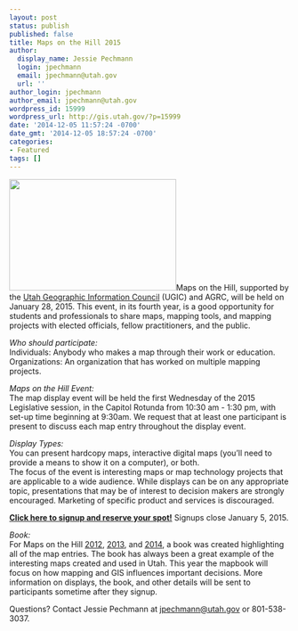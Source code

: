 ```yaml
---
layout: post
status: publish
published: false
title: Maps on the Hill 2015
author:
  display_name: Jessie Pechmann
  login: jpechmann
  email: jpechmann@utah.gov
  url: ''
author_login: jpechmann
author_email: jpechmann@utah.gov
wordpress_id: 15999
wordpress_url: http://gis.utah.gov/?p=15999
date: '2014-12-05 11:57:24 -0700'
date_gmt: '2014-12-05 18:57:24 -0700'
categories:
- Featured
tags: []
---
```

<p><a href="{{ "/downloads/SET_2805.jpg" | prepend: site.baseurl }}"><img src="{{ "/images/SET_2805.jpg" | prepend: site.baseurl }}" alt="" title="SET_2805" width="300" height="200" class="inline-text-left" /></a>Maps on the Hill, supported by the <a href="http://www.ugic.info/">Utah Geographic Information Council</a> (UGIC) and AGRC, will be held on January 28, 2015. This event, in its fourth year, is a good opportunity for students and professionals to share maps, mapping tools, and mapping projects with elected officials, fellow practitioners, and the public.</p>
<p><em>Who should participate:</em><br />
Individuals: Anybody who makes a map through their work or education.<br />
Organizations: An organization that has worked on multiple mapping projects.</p>
<p><em>Maps on the Hill Event:</em><br />
The map display event will be held the first Wednesday of the 2015 Legislative session, in the Capitol Rotunda from 10:30 am - 1:30 pm, with set-up time beginning at 9:30am. We request that at least one participant is present to discuss each map entry throughout the display event.</p>
<p><em>Display Types:</em><br />
You can present hardcopy maps, interactive digital maps (you’ll need to provide a means to show it on a computer), or both.<br />
The focus of the event is interesting maps or map technology projects that are applicable to a wide audience. While displays can be on any appropriate topic, presentations that may be of interest to decision makers are strongly encouraged. Marketing of specific product and services is discouraged.</p>
<p><strong><a href="https://docs.google.com/forms/d/11e8Wrl7hhsfYFB-iersbghq-G-yz0OWftfpgFrw9CoE/viewform?usp=send_form">Click here to signup and reserve your spot!</a></strong> Signups close January 5, 2015.</p>
<p><em>Book:</em><br />
For Maps on the Hill <a href="{{ "/downloads/2012MapsOnTheHill_bookletSM.pdf" | prepend: site.baseurl }}">2012</a>, <a href="{{ "/downloads/MapsontheHillMapBook2013.pdf" | prepend: site.baseurl }}">2013</a>, and <a href="{{ "/downloads/Maps-on-the-Hill-Map-Book-2014-web.pdf" | prepend: site.baseurl }}">2014</a>, a book was created highlighting all of the map entries. The book has always been a great example of the interesting maps created and used in Utah. This year the mapbook will focus on how mapping and GIS influences important decisions. More information on displays, the book, and other details will be sent to participants sometime after they signup.</p>
<p>Questions? Contact Jessie Pechmann at <a href="mailto:jpechmann@utah.gov">jpechmann@utah.gov</a> or 801-538-3037.</p>
